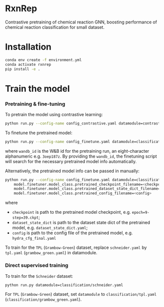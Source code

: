 # RxnRep 

Contrastive pretraining of chemical reaction GNN, boosting performance of chemical 
reaction classification for small dataset.


# Installation 

```bash
conda env create -f environment.yml
conda activate rxnrep
pip install -e . 
```


# Train the model

### Pretraining & fine-tuning 

To pretrain the model using contrastive learning:

```bash
python run.py --config-name config_contrastive.yaml datamodule=contrastive/schneider.yaml 
```

To finetune the pretrained model:

```bash
python run.py --config-name config_finetune.yaml datamodule=classification/schneider.yaml pretrained_wandb_id=<wandb_id>
```
where `wandb_id` is the W&B id for the pretraining run, an eight-character alphanumeric 
e.g. `3oep187z`. By providing the `wandb_id`, the finetuning script will search for the 
necessary pretrained model info automatically.

Alternatively, the pretrained model info can be passed in manually: 

```bash
python run.py --config-name config_finetune.yaml datamodule=classification/schneider.yaml \
    model.finetuner.model_class.pretrained_checkpoint_filename=<checkpoint> \
    model.finetuner.model_class.pretrained_dataset_state_dict_filename=<dataset_state_dict> \ 
    model.finetuner.model_class.pretrained_config_filename=<config>
```
where 
- `checkpoint` is path to the pretrained model checkpoint, e.g. `epoch=9-step=39.ckpt`;
- `dataset_state_dict` is path to the dataset state dict of the pretrained model, e.g. `dataset_state_dict.yaml`;
- `config` is path to the config file of the pretrained model, e.g. `hydra_cfg_final.yaml`


To train for the `TPL` (`Grambow-Green`) dataset, replace `schneider.yaml` by 
`tpl.yaml` (`grambow_green.yaml`) in datamodule.



### Direct supervised training 

To train for the `Schneider` dataset:

```bash
python run.py datamodule=classification/schneider.yaml 
```
  
For `TPL` (`Grambow-Green`) dataset, set `datamodule` to `classification/tpl.yaml` 
(`classification/grambow_green.yaml`).